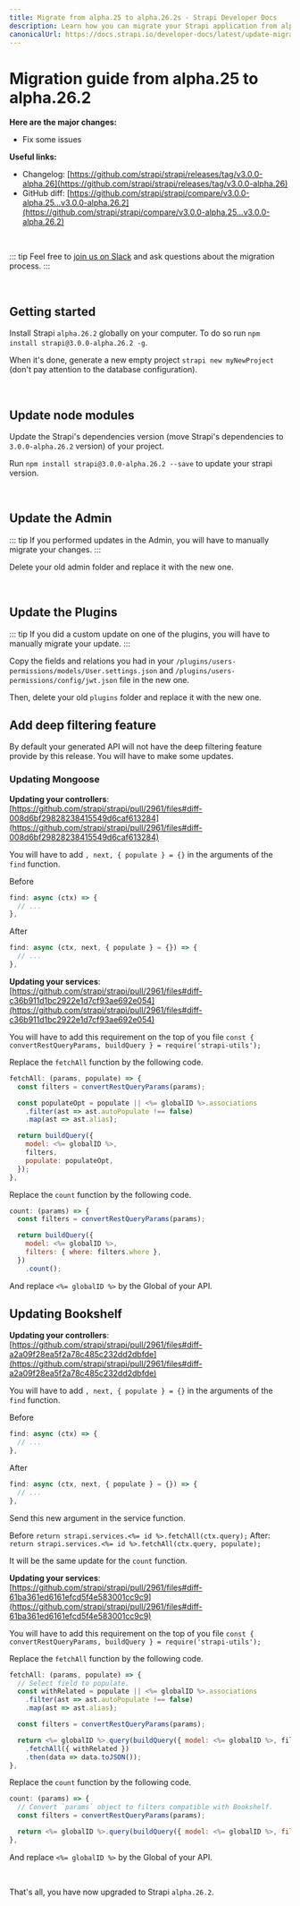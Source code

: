 ```yaml
---
title: Migrate from alpha.25 to alpha.26.2s - Strapi Developer Docs
description: Learn how you can migrate your Strapi application from alpha.25 to alpha.26.
canonicalUrl: https://docs.strapi.io/developer-docs/latest/update-migration-guides/migration-guides/migration-guide-alpha.25-to-alpha.26.html
---
```


# Migration guide from alpha.25 to alpha.26.2

**Here are the major changes:**

- Fix some issues

**Useful links:**

- Changelog: [https://github.com/strapi/strapi/releases/tag/v3.0.0-alpha.26](https://github.com/strapi/strapi/releases/tag/v3.0.0-alpha.26)
- GitHub diff: [https://github.com/strapi/strapi/compare/v3.0.0-alpha.25...v3.0.0-alpha.26.2](https://github.com/strapi/strapi/compare/v3.0.0-alpha.25...v3.0.0-alpha.26.2)

<br>

::: tip
Feel free to [join us on Slack](http://slack.strapi.io) and ask questions about the migration process.
:::

<br>

## Getting started

Install Strapi `alpha.26.2` globally on your computer. To do so run `npm install strapi@3.0.0-alpha.26.2 -g`.

When it's done, generate a new empty project `strapi new myNewProject` (don't pay attention to the database configuration).

<br>

## Update node modules

Update the Strapi's dependencies version (move Strapi's dependencies to `3.0.0-alpha.26.2` version) of your project.

Run `npm install strapi@3.0.0-alpha.26.2 --save` to update your strapi version.

<br>

## Update the Admin

::: tip
If you performed updates in the Admin, you will have to manually migrate your changes.
:::

Delete your old admin folder and replace it with the new one.

<br>

## Update the Plugins

::: tip
If you did a custom update on one of the plugins, you will have to manually migrate your update.
:::

Copy the fields and relations you had in your `/plugins/users-permissions/models/User.settings.json` and `/plugins/users-permissions/config/jwt.json` file in the new one.

Then, delete your old `plugins` folder and replace it with the new one.

## Add deep filtering feature

By default your generated API will not have the deep filtering feature provide by this release. You will have to make some updates.

### Updating Mongoose

**Updating your controllers**: [https://github.com/strapi/strapi/pull/2961/files#diff-008d6bf29828238415549d6caf613284](https://github.com/strapi/strapi/pull/2961/files#diff-008d6bf29828238415549d6caf613284)

You will have to add `, next, { populate } = {}` in the arguments of the `find` function.

Before

```js
find: async (ctx) => {
  // ...
},
```

After

```js
find: async (ctx, next, { populate } = {}) => {
  // ...
},
```

**Updating your services**: [https://github.com/strapi/strapi/pull/2961/files#diff-c36b911d1bc2922e1d7cf93ae692e054](https://github.com/strapi/strapi/pull/2961/files#diff-c36b911d1bc2922e1d7cf93ae692e054)

You will have to add this requirement on the top of you file `const { convertRestQueryParams, buildQuery } = require('strapi-utils');`

Replace the `fetchAll` function by the following code.

```js
fetchAll: (params, populate) => {
  const filters = convertRestQueryParams(params);

  const populateOpt = populate || <%= globalID %>.associations
    .filter(ast => ast.autoPopulate !== false)
    .map(ast => ast.alias);

  return buildQuery({
    model: <%= globalID %>,
    filters,
    populate: populateOpt,
  });
},
```

Replace the `count` function by the following code.

```js
count: (params) => {
  const filters = convertRestQueryParams(params);

  return buildQuery({
    model: <%= globalID %>,
    filters: { where: filters.where },
  })
    .count();
```

And replace `<%= globalID %>` by the Global of your API.

## Updating Bookshelf

**Updating your controllers**: [https://github.com/strapi/strapi/pull/2961/files#diff-a2a09f28ea5f2a78c485c232dd2dbfde](https://github.com/strapi/strapi/pull/2961/files#diff-a2a09f28ea5f2a78c485c232dd2dbfde)

You will have to add `, next, { populate } = {}` in the arguments of the `find` function.

Before

```js
find: async (ctx) => {
  // ...
},
```

After

```js
find: async (ctx, next, { populate } = {}) => {
  // ...
},
```

Send this new argument in the service function.

Before `return strapi.services.<%= id %>.fetchAll(ctx.query);`
After: `return strapi.services.<%= id %>.fetchAll(ctx.query, populate);`

It will be the same update for the `count` function.

**Updating your services**: [https://github.com/strapi/strapi/pull/2961/files#diff-61ba361ed6161efcd5f4e583001cc9c9](https://github.com/strapi/strapi/pull/2961/files#diff-61ba361ed6161efcd5f4e583001cc9c9)

You will have to add this requirement on the top of you file `const { convertRestQueryParams, buildQuery } = require('strapi-utils');`

Replace the `fetchAll` function by the following code.

```js
fetchAll: (params, populate) => {
  // Select field to populate.
  const withRelated = populate || <%= globalID %>.associations
    .filter(ast => ast.autoPopulate !== false)
    .map(ast => ast.alias);

  const filters = convertRestQueryParams(params);

  return <%= globalID %>.query(buildQuery({ model: <%= globalID %>, filters }))
    .fetchAll({ withRelated })
    .then(data => data.toJSON());
},
```

Replace the `count` function by the following code.

```js
count: (params) => {
  // Convert `params` object to filters compatible with Bookshelf.
  const filters = convertRestQueryParams(params);

  return <%= globalID %>.query(buildQuery({ model: <%= globalID %>, filters: _.pick(filters, 'where') })).count();
},
```

And replace `<%= globalID %>` by the Global of your API.

<br>

That's all, you have now upgraded to Strapi `alpha.26.2`.
